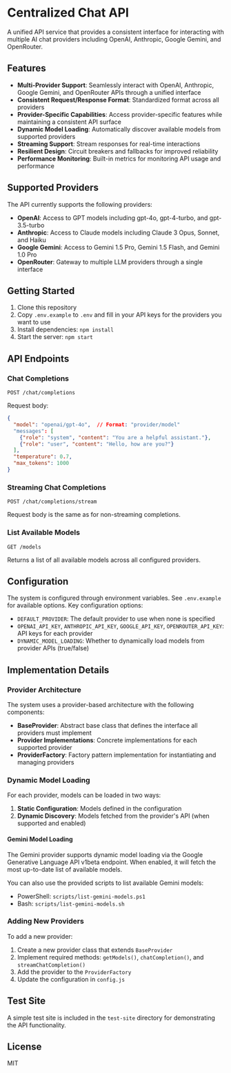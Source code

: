 # Centralized Chat API

A unified API service that provides a consistent interface for interacting with multiple AI chat providers including OpenAI, Anthropic, Google Gemini, and OpenRouter.

## Features

- **Multi-Provider Support**: Seamlessly interact with OpenAI, Anthropic, Google Gemini, and OpenRouter APIs through a unified interface
- **Consistent Request/Response Format**: Standardized format across all providers
- **Provider-Specific Capabilities**: Access provider-specific features while maintaining a consistent API surface
- **Dynamic Model Loading**: Automatically discover available models from supported providers
- **Streaming Support**: Stream responses for real-time interactions
- **Resilient Design**: Circuit breakers and fallbacks for improved reliability
- **Performance Monitoring**: Built-in metrics for monitoring API usage and performance

## Supported Providers

The API currently supports the following providers:

- **OpenAI**: Access to GPT models including gpt-4o, gpt-4-turbo, and gpt-3.5-turbo
- **Anthropic**: Access to Claude models including Claude 3 Opus, Sonnet, and Haiku
- **Google Gemini**: Access to Gemini 1.5 Pro, Gemini 1.5 Flash, and Gemini 1.0 Pro
- **OpenRouter**: Gateway to multiple LLM providers through a single interface

## Getting Started

1. Clone this repository
2. Copy `.env.example` to `.env` and fill in your API keys for the providers you want to use
3. Install dependencies: `npm install`
4. Start the server: `npm start`

## API Endpoints

### Chat Completions

```
POST /chat/completions
```

Request body:
```json
{
  "model": "openai/gpt-4o",  // Format: "provider/model"
  "messages": [
    {"role": "system", "content": "You are a helpful assistant."},
    {"role": "user", "content": "Hello, how are you?"}
  ],
  "temperature": 0.7,
  "max_tokens": 1000
}
```

### Streaming Chat Completions

```
POST /chat/completions/stream
```

Request body is the same as for non-streaming completions.

### List Available Models

```
GET /models
```

Returns a list of all available models across all configured providers.

## Configuration

The system is configured through environment variables. See `.env.example` for available options. Key configuration options:

- `DEFAULT_PROVIDER`: The default provider to use when none is specified
- `OPENAI_API_KEY`, `ANTHROPIC_API_KEY`, `GOOGLE_API_KEY`, `OPENROUTER_API_KEY`: API keys for each provider
- `DYNAMIC_MODEL_LOADING`: Whether to dynamically load models from provider APIs (true/false)

## Implementation Details

### Provider Architecture

The system uses a provider-based architecture with the following components:

- **BaseProvider**: Abstract base class that defines the interface all providers must implement
- **Provider Implementations**: Concrete implementations for each supported provider
- **ProviderFactory**: Factory pattern implementation for instantiating and managing providers

### Dynamic Model Loading

For each provider, models can be loaded in two ways:

1. **Static Configuration**: Models defined in the configuration
2. **Dynamic Discovery**: Models fetched from the provider's API (when supported and enabled)

#### Gemini Model Loading

The Gemini provider supports dynamic model loading via the Google Generative Language API v1beta endpoint. When enabled, it will fetch the most up-to-date list of available models. 

You can also use the provided scripts to list available Gemini models:
- PowerShell: `scripts/list-gemini-models.ps1`
- Bash: `scripts/list-gemini-models.sh`

### Adding New Providers

To add a new provider:

1. Create a new provider class that extends `BaseProvider`
2. Implement required methods: `getModels()`, `chatCompletion()`, and `streamChatCompletion()`
3. Add the provider to the `ProviderFactory`
4. Update the configuration in `config.js`

## Test Site

A simple test site is included in the `test-site` directory for demonstrating the API functionality.

## License

MIT 